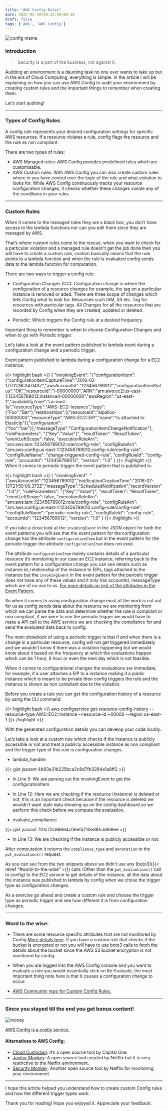 ```yaml
---
title: "AWS Config Rules"
date: 2022-02-28T20:32:58+05:30
draft: false
tags: ['AWS', 'AWS Config']
---
```


![config meme](/config_meme.jpeg#center)

### Introduction

> Security is a part of the business, not against it.

Auditing an environment is a daunting task no one ever wants to take up but in the era of Cloud Computing, everything is simple. In the article I will be 
explaining on how you can use AWS Config to audit your environment by creating custom rules and the important things to remember when creating them.

Let’s start auditing!

---

### Types of Config Rules

A config rule represents your desired configuration settings for specific AWS resources. If a resource violates a rule, config flags the resource and the rule as non compliant.

There are two types of rules:

- AWS Managed rules: AWS Config provides predefined rules which are customisable.
- AWS Custom rules: With AWS Config you can also create custom rules where in you have control over the logic of the rule and what violation to looks for. While AWS Config continuously tracks your resource configuration changes, it checks whether these changes violate any of the conditions in your rules.

---

### Custom Rules

When it comes to the managed rules they are a black box, you don’t have access to the lambda functions nor can you edit them since they are managed by AWS.

That’s where custom rules come to the rescue, when you want to check for a particular violation and a managed rule doesn’t get the job done then you will have to create a custom rule, custom basically means that the rule points to a lambda function and when the rule is evaluated config sends data to the lambda function for computation.

There are two ways to trigger a config rule:

- Configuration Changes (CC): Configuration change is where the configuration of a resource changes for example, the tag on a particular instance is removed or aded. There are three scope of changes which tells Config what to look for: Resources such IAM, S3 etc. Tag for resources with particular tags. All Changes for all the resources that are recorded by Config when they are created, updated or deleted.

- Periodic: Which triggers the Config rule at a desired frequency.

Important thing to remember is when to choose Configuration Changes and when to go with Periodic trigger.

Let’s take a look at the event pattern published to lambda event during a configuration change and a periodic trigger.

Event pattern published to lambda during a configuration change for a EC2 instance:

{{< highlight bash >}}
{
 "invokingEvent": "{"configurationItem": {"configurationItemCaptureTime":"2016-02 17T01:36:34.043Z","awsAccountId":"123456789012","configurationItemStatus":"OK","resourceId":"i-00000000","ARN":"arn:aws:ec2:us-east-1:123456789012:instance/i-00000000","awsRegion":"us-east-1","availabilityZone":"us-east-1a","resourceType":"AWS::EC2::Instance","tags":{"Foo":"Bar"},"relationships":[{"resourceId":"eipalloc-00000000","resourceType":"AWS::EC2::EIP","name":"Is attached to ElasticIp"}],"configuration": {"foo":"bar"}},"messageType":"ConfigurationItemChangeNotification"},
 "ruleParameters": "{"Key":"Value"}",
 "resultToken": "ResultToken",
 "eventLeftScope": false,
 "executionRoleArn": "arn:aws:iam::123456789012:role/config-role",
 "configRuleArn": "arn:aws:config:us-east-1:123456789012:config-rule/config-rule",
 "configRuleName": "change-triggered-config-rule",
 "configRuleId": "config-rule",
 "accountId": "123456789012",
 "version": "1.0"
}
{{< /highlight >}}  
When it comes to periodic trigger the event pattern that is published is:

{{< highlight bash >}}
{
    "invokingEvent": "{"awsAccountId":"123456789012","notificationCreationTime":"2016-07-13T21:50:00.373Z","messageType":"ScheduledNotification","recordVersion":"1.0"}",
    "ruleParameters": "{"Key":"Value"}",
    "resultToken": "ResultToken",
    "eventLeftScope": false,
    "executionRoleArn": "arn:aws:iam::123456789012:role/config-role",
    "configRuleArn": "arn:aws:config:us-east-1:123456789012:config-rule/config-rule",
    "configRuleName": "periodic-config-rule",
    "configRuleId": "config-rule",
    "accountId": "123456789012",
    "version": "1.0"
}
{{< /highlight >}}  


If you take a close look at the ```invokingEvent``` in the JSON object for both the event patterns you will see that the event pattern for the configuration change has the attribute ```configurationItem``` but in the event pattern for the periodic trigger the attribute ```configurationItem``` does not exist.

The attribute ```configurationItem``` mainly contains details of a particular resource it’s monitoring in our case an EC2 instance, referring back to the event pattern for a configuration change you can see details such as instance id, relationship of the instance to EIPs, tags attached to the instance but the ```invokingEvent``` in the event pattern for the periodic trigger does not have any of these values and it only has accountId, messageType which are of no use to us. [For more details on rest of the attributes in the Event Pattern.](https://docs.aws.amazon.com/config/latest/developerguide/evaluate-config_develop-rules_example-events.html)

So when it comes to using configuration change most of the work is cut out for us as config sends data about the resource we are monitoring from which we can parse the data and determine whether the rule is compliant or non compliant, if we were to use the periodic trigger we would have to make a API call to the AWS service we are checking the compliance for and send the evaluated data back to config.

The *main drawback* of using a periodic trigger is that if and when there is a change in a particular resource, config will not get triggered immediately and we wouldn’t know if there was a violation happening but we would know about it based on the frequency at which the evaluations happen which can be 1 hour, 6 hour or even the next day which is not feasible.

When it comes to configurational changes the evaluations are immediate, for example, if a user attaches a EIP to a instance making it a public instance which is meant to be private then config triggers the rule and the instance is shown as non compliant due to the violation.

Before you create a rule you can get the configuration history of a resource by using the CLI command:

{{< highlight bash >}}
aws configservice get-resource-config-history --resource-type AWS::EC2::Instance --resource-id i-00000 --region us-east-1
{{< /highlight >}}

With the generated configuration details you can develop your code locally.

Let’s take a look at a custom rule which checks if the instance is publicly accessible or not and treat a publicly accessible instance as non compliant and the trigger type of this rule is configuration changes.

- lambda_handler:

{{< gist jsanant 4b93e31b225bca2c8d7fb3284e1a8ff2 >}}
    
- In Line 5: We are parsing out the invokingEvent to get the configurationItem.

- In Line 12: Here we are checking if the resource (instance) is deleted or not, this is an important check because if the resource is deleted we wouldn’t want stale data showing up on the config dashboard so we perform this check before we compute the evaluation.


- evaluate_compliance:

{{< gist jsanant 701c72c86684c06efd710e391cb869ee >}}

- In Line 13: We are checking if the instance is publicly accessible or not.

After computation it returns the ```compliance_type``` and ```annotation``` to the ```put_evaluations()``` request.

As you can see from the two snippets above we didn’t use any [boto3]({{< relref "#word-to-the-wise" >}}) calls (Other than the ```put_evaluations()``` call to config) to the EC2 service to get details of the instance, all the data about the instance was published to lambda by config when we chose the trigger type as configuration changes.

As a exercise go ahead and create a custom rule and choose the trigger type as periodic trigger and see how different it is from configuration changes.

---

### Word to the wise:

- There are some resource specific attributes that are not monitored by Config [More details here](https://docs.aws.amazon.com/config/latest/developerguide/resource-config-reference.html). If you have a custom rule that checks if the bucket is encrypted or not you will have to use boto3 calls to fetch the details about the bucket since the AWS S3 bucket encryption is not monitored by config.

- When you are logged into the AWS Config console and you want to evaluate a rule you would essentially click on Re-Evaluate, the most important thing note here is that it causes a configuration change to occur.

- [AWS Community repo for Custom Config Rules.](https://github.com/awslabs/aws-config-rules)

---

### Since you stayed till the end you get bonus content!

![money](/money.gif#center)

[AWS Config is a costly service.](https://aws.amazon.com/config/pricing/)

#### Alternatives to AWS Config:

- [Cloud Custodian](https://github.com/cloud-custodian/cloud-custodian): It’s a open source tool by Capital One.
- [Janitor Monkey](https://github.com/Netflix/SimianArmy/wiki/Janitor-Home): A open source tool created by Netflix but it is very restrictive to the Netflix environment.
- [Security Monkey](https://github.com/Netflix/security_monkey): Another open source tool by Netflix for monitoring your environment.

---

I hope this article helped you understand how to create custom Config rules and how the different trigger types work.

Thank you for reading! Hope you enjoyed it. Appreciate your feedback.
